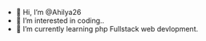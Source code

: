 - 👋 Hi, I’m @Ahilya26
- 👀 I’m interested in coding..
- 🌱 I’m currently learning  php Fullstack web devlopment.

<!---
Ahilya26/Ahilya26 is a ✨ special ✨ repository because its `README.md` (this file) appears on your GitHub profile.
You can click the Preview link to take a look at your changes.
--->
